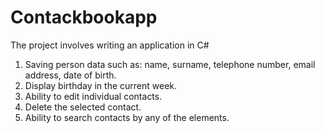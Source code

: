 # Contackbookapp

The project involves writing an application in C#

1. Saving person data such as: name, surname, telephone number, email address, date of birth.
2. Display birthday in the current week.
3. Ability to edit individual contacts.
4. Delete the selected contact.
5. Ability to search contacts by any of the elements.

